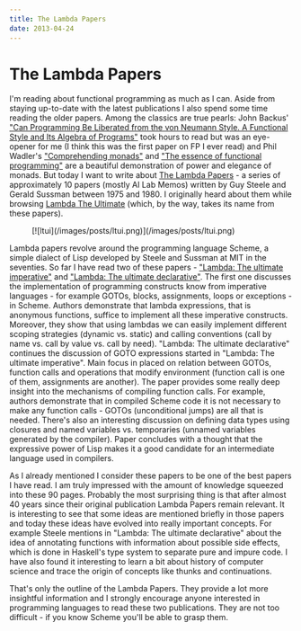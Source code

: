 ```yaml
---
title: The Lambda Papers
date: 2013-04-24
---
```


The Lambda Papers
=================

I'm reading about functional programming as much as I can. Aside from staying
up-to-date with the latest publications I also spend some time reading the older
papers.  Among the classics are true pearls: John Backus' ["Can Programming Be
Liberated from the von Neumann Style. A Functional Style and Its Algebra of
Programs"](http://dl.acm.org/citation.cfm?id=359579) took hours to read but was
an eye-opener for me (I think this was the first paper on FP I ever read) and
Phil Wadler's ["Comprehending monads"](http://citeseer.ist.psu.edu/viewdoc/summary?doi=10.1.1.33.5381) and
["The essence of functional programming"](http://homepages.inf.ed.ac.uk/wadler/papers/essence/essence.ps)
are a beautiful demonstration of power and elegance of monads. But today I want
to write about [The Lambda Papers](http://library.readscheme.org/page1.html) - a
series of approximately 10 papers (mostly AI Lab Memos) written by Guy Steele
and Gerald Sussman between 1975 and 1980. I originally heard about them while
browsing [Lambda The Ultimate](http://lambda-the-ultimate.org/) (which, by the
way, takes its name from these papers).

<div class="thumbnail">
<figure>
[![ltui](/images/posts/ltui.png)](/images/posts/ltui.png)
</figure>
</div>

Lambda papers revolve around the programming language Scheme, a simple dialect
of Lisp developed by Steele and Sussman at MIT in the seventies. So far I have
read two of these papers - ["Lambda: The ultimate
imperative"](http://repository.readscheme.org/ftp/papers/ai-lab-pubs/AIM-353.pdf)
and ["Lambda: The ultimate declarative"](http://repository.readscheme.org/ftp/papers/ai-lab-pubs/AIM-379.pdf).
The first one discusses the implementation of programming constructs know from
imperative languages - for example GOTOs, blocks, assignments, loops or
exceptions - in Scheme. Authors demonstrate that lambda expressions, that is
anonymous functions, suffice to implement all these imperative
constructs. Moreover, they show that using lambdas we can easily implement
different scoping strategies (dynamic vs. static) and calling conventions (call
by name vs. call by value vs. call by need). "Lambda: The ultimate declarative"
continues the discussion of GOTO expressions started in "Lambda: The ultimate
imperative". Main focus in placed on relation between GOTOs, function calls and
operations that modify environment (function call is one of them, assignments
are another). The paper provides some really deep insight into the mechanisms of
compiling function calls. For example, authors demonstrate that in compiled
Scheme code it is not necessary to make any function calls - GOTOs
(unconditional jumps) are all that is needed. There's also an interesting
discussion on defining data types using closures and named variables
vs. temporaries (unnamed variables generated by the compiler). Paper concludes
with a thought that the expressive power of Lisp makes it a good candidate for
an intermediate language used in compilers.

As I already mentioned I consider these papers to be one of the best papers I
have read. I am truly impressed with the amount of knowledge squeezed into these
90 pages. Probably the most surprising thing is that after almost 40 years since
their original publication Lambda Papers remain relevant. It is interesting to
see that some ideas are mentioned briefly in those papers and today these ideas
have evolved into really important concepts. For example Steele mentions in
"Lambda: The ultimate declarative" about the idea of annotating functions with
information about possible side effects, which is done in Haskell's type system
to separate pure and impure code. I have also found it interesting to learn a
bit about history of computer science and trace the origin of concepts like
thunks and continuations.

That's only the outline of the Lambda Papers. They provide a lot more insightful
information and I strongly encourage anyone interested in programming languages
to read these two publications. They are not too difficult - if you know Scheme
you'll be able to grasp them.

